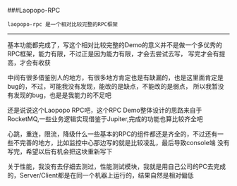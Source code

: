 ###Laopopo-RPC

    laopopo-rpc 是一个相对比较完整的RPC框架

  -------------------------------------------------------------------------------------------------------
  
  

  
  基本功能都完成了，写这个相对比较完整的Demo的意义并不是做一个多优秀的RPC框架，能力有限，不过正是因为能力有限，才会去尝试去写，
 写完才会有提高，才会有收获
 
 中间有很多借鉴别人的地方，有很多地方肯定也是有缺漏的，也是这里面肯定是bug的，不过，可能我没有发现，能改的是缺点，不能改的是弱点，
 所以我暂没有发现的bug，也是是我能力的不足吧
 
 还是说说这个Laopopo RPC吧，这个RPC Demo整体设计的思路来自于RocketMQ,一些业务逻辑实现借鉴于Jupiter,完成的功能也算比较齐全吧
 
心跳，重连，限流，降级什么一些基本的RPC的组件都还是齐全的，不过还有一些不完善的地方，比如监控中心那边写的就是比较凌乱，最后导致console端
没有写完，希望以后有机会把这块重新写下

关于性能，我没有去仔细去测过，性能测试模块，我就是用自己公司的PC去完成的，Server/Client都是在同一个机器上运行的，结果自然是相对偏低


 
  





